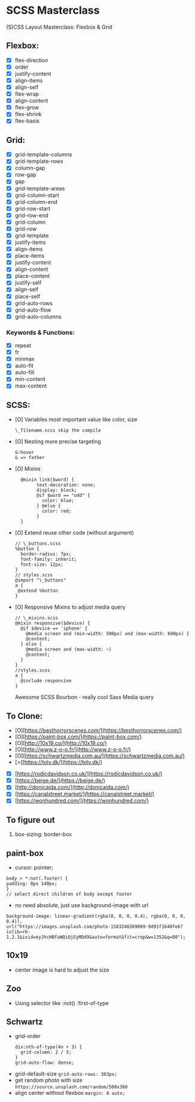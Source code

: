 # SCSS Masterclass

(S)CSS Layout Masterclass: Flexbox & Grid

## Flexbox:

- [x] flex-direction
- [x] order
- [x] justify-content
- [x] align-items
- [x] align-self
- [x] flex-wrap
- [x] align-content
- [x] flex-grow
- [x] flex-shrink
- [x] flex-basis

## Grid:

- [x] grid-template-columns
- [x] grid-template-rows
- [x] column-gap
- [x] row-gap
- [x] gap
- [x] grid-template-areas
- [x] grid-column-start
- [x] grid-column-end
- [x] grid-row-start
- [x] grid-row-end
- [x] grid-column
- [x] grid-row
- [x] grid-template
- [x] justify-items
- [x] align-items
- [x] place-items
- [x] justify-content
- [x] align-content
- [x] place-content
- [x] justify-self
- [x] align-self
- [x] place-self
- [x] grid-auto-rows
- [x] grid-auto-flow
- [x] grid-auto-columns

### Keywords & Functions:

- [x] repeat
- [x] fr
- [x] minmax
- [x] auto-fit
- [x] auto-fill
- [x] min-content
- [x] max-content

## SCSS:

- [O] Variables
  most important value like color, size
  ```
  \_filename.scss skip the compile
  ```
- [O] Nesting
  more precise targeting
  ```
  &:hover
  & => father
  ```
- [O] Mixins

  ```
    @mixin link($word) {
          text-decoration: none;
          display: block;
          @if $word == "odd" {
            color: blue;
          } @else {
            color: red;
          }
    }
  ```

- [O] Extend
  reuse other code (without argument)
  ```
  // \_buttons.scss
  %button {
    border-radius: 7px;
    font-family: inherit;
    font-size: 12px;
  }
  // styles.scss
  @import "\_buttons"
  a {
   @extend %button
  }
  ```
- [O] Responsive Mixins
  to adjust media query
  ```
  // \_mixins.scss
  @mixin responsive($device) {
    @if $device == 'iphone' {
      @media screen and (min-width: 500px) and (max-width: 600px) {
      @content;
    } else {
      @media screen and (max-width: ~)
      @content;
    }
  }
  //styles.scss
  a {
    @include responsive
  }
  ```
  Awesome SCSS
  Bourbon - really cool
  Sass Media query

## To Clone:

- [O][https://besthorrorscenes.com/](https://besthorrorscenes.com/)
- [O][https://paint-box.com/](https://paint-box.com/)
- [O][http://10x19.co/](http://10x19.co/)
- [O][http://www.z-o-o.fr/](http://www.z-o-o.fr/)
- [O][https://schwartzmedia.com.au/](https://schwartzmedia.com.au/)
- [>][https://tolv.dk/](https://tolv.dk/)
- [x] [https://rodicdavidson.co.uk/](https://rodicdavidson.co.uk/)
- [x] [https://beige.de/](https://beige.de/)
- [x] [http://donicaida.com/](http://donicaida.com/)
- [x] [https://canalstreet.market/](https://canalstreet.market/)
- [x] [https://wonhundred.com/](https://wonhundred.com/)

## To figure out

1. box-sizing: border-box

## paint-box

- cursor: pointer;

```
body > *:not(.footer) {
padding: 0px 140px;
}
// select direct children of body except footer
```

- no need absolute, just use background-image with url

```
background-image: linear-gradient(rgba(0, 0, 0, 0.4), rgba(0, 0, 0, 0.4)),
url("https://images.unsplash.com/photo-1583248369069-9d91f1640fe6?ixlib=rb-1.2.1&ixid=eyJhcHBfaWQiOjEyMDd9&auto=format&fit=crop&w=1352&q=80");
```

## 10x19

- center image is hard to adjust the size

## Zoo

- Using selector like :not() :first-of-type

## Schwartz

- grid-order
  ```
  div:nth-of-type(4n + 3) {
    grid-column: 2 / 3;
  }
  grid-auto-flow: dense;
  ```
- grid-default-size
  `grid-auto-rows: 363px;`
- get random photo with size
  `https://source.unsplash.com/random/500x360`
- align center without flexbox
  `margin: 0 auto;`
